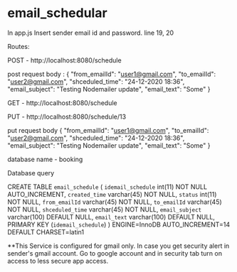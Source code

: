 # email_schedular

In app.js
Insert sender email id and password. line 19, 20

Routes: 

POST - http://localhost:8080/schedule

post request body : 
{
    "from_emailId": "user1@gmail.com",
    "to_emailId": "user2@gmail.com",
    "shceduled_time": "24-12-2020 18:36",
    "email_subject": "Testing Nodemailer update",
    "email_text": "Some"
}

GET - http://localhost:8080/schedule


PUT - http://localhost:8080/schedule/13

put request body
{
    "from_emailId": "user1@gmail.com",
    "to_emailId": "user2@gmail.com",
    "shceduled_time": "24-12-2020 18:36",
    "email_subject": "Testing Nodemailer update",
    "email_text": "Some"
}



database name - booking

Database query

CREATE TABLE `email_schedule` (
  `idemail_schedule` int(11) NOT NULL AUTO_INCREMENT,
  `created_time` varchar(45) NOT NULL,
  `status` int(11) NOT NULL,
  `from_emailId` varchar(45) NOT NULL,
  `to_emailId` varchar(45) NOT NULL,
  `shceduled_time` varchar(45) NOT NULL,
  `email_subject` varchar(100) DEFAULT NULL,
  `email_text` varchar(100) DEFAULT NULL,
  PRIMARY KEY (`idemail_schedule`)
) ENGINE=InnoDB AUTO_INCREMENT=14 DEFAULT CHARSET=latin1



**This Service is configured for gmail only. In case you get security alert in sender's gmail account. Go to google account and in security tab turn on access to less secure app access.


